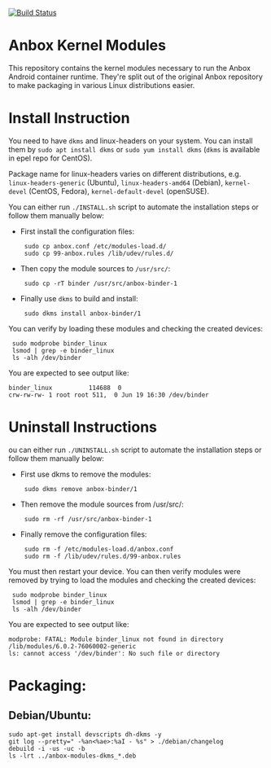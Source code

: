 [![Build Status](https://travis-ci.org/anbox/anbox-modules.svg?branch=master)](https://travis-ci.org/anbox/anbox-modules)

# Anbox Kernel Modules

This repository contains the kernel modules necessary to run the Anbox
Android container runtime. They're split out of the original Anbox
repository to make packaging in various Linux distributions easier.

# Install Instruction

You need to have `dkms` and linux-headers on your system. You can install them by
`sudo apt install dkms` or `sudo yum install dkms` (`dkms` is available in epel repo
for CentOS).

Package name for linux-headers varies on different distributions, e.g.
`linux-headers-generic` (Ubuntu), `linux-headers-amd64` (Debian),
`kernel-devel` (CentOS, Fedora), `kernel-default-devel` (openSUSE).


You can either run `./INSTALL.sh` script to automate the installation steps or follow them manually below:

* First install the configuration files:

  ```
   sudo cp anbox.conf /etc/modules-load.d/
   sudo cp 99-anbox.rules /lib/udev/rules.d/
  ```

* Then copy the module sources to `/usr/src/`:

  ```
   sudo cp -rT binder /usr/src/anbox-binder-1
  ```

* Finally use `dkms` to build and install:

  ```
   sudo dkms install anbox-binder/1
  ```

You can verify by loading these modules and checking the created devices:

```
 sudo modprobe binder_linux
 lsmod | grep -e binder_linux
 ls -alh /dev/binder
```

You are expected to see output like:

```
binder_linux          114688  0
crw-rw-rw- 1 root root 511,  0 Jun 19 16:30 /dev/binder
```

# Uninstall Instructions

ou can either run `./UNINSTALL.sh` script to automate the installation steps or follow them manually below:

* First use dkms to remove the modules:

  ```
   sudo dkms remove anbox-binder/1
  ```

* Then remove the module sources from /usr/src/:

  ```
   sudo rm -rf /usr/src/anbox-binder-1
  ```

* Finally remove the configuration files:

  ```
   sudo rm -f /etc/modules-load.d/anbox.conf
   sudo rm -f /lib/udev/rules.d/99-anbox.rules 
  ```

You must then restart your device. You can then verify modules were removed by trying to load the modules and checking the created devices:

```
 sudo modprobe binder_linux
 lsmod | grep -e binder_linux
 ls -alh /dev/binder
```

You are expected to see output like:

```
modprobe: FATAL: Module binder_linux not found in directory /lib/modules/6.0.2-76060002-generic
ls: cannot access '/dev/binder': No such file or directory
```

# Packaging:
## Debian/Ubuntu:
```
sudo apt-get install devscripts dh-dkms -y 
git log --pretty=" -%an<%ae>:%aI - %s" > ./debian/changelog
debuild -i -us -uc -b 
ls -lrt ../anbox-modules-dkms_*.deb 
```
